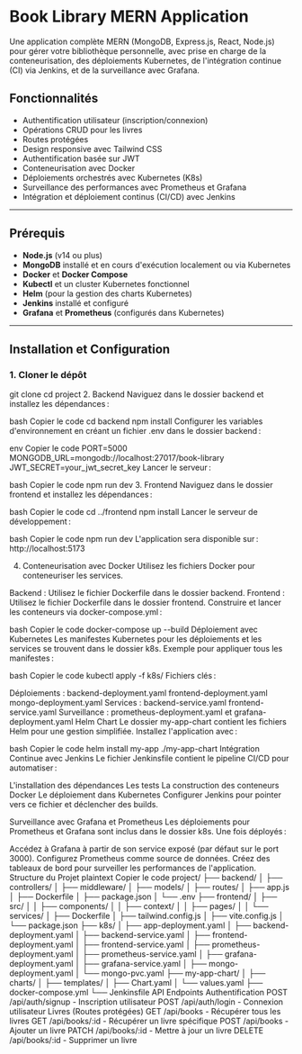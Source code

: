 # Book Library MERN Application

Une application complète MERN (MongoDB, Express.js, React, Node.js) pour gérer votre bibliothèque personnelle, avec prise en charge de la conteneurisation, des déploiements Kubernetes, de l'intégration continue (CI) via Jenkins, et de la surveillance avec Grafana.

## Fonctionnalités

- Authentification utilisateur (inscription/connexion)
- Opérations CRUD pour les livres
- Routes protégées
- Design responsive avec Tailwind CSS
- Authentification basée sur JWT
- Conteneurisation avec Docker
- Déploiements orchestrés avec Kubernetes (K8s)
- Surveillance des performances avec Prometheus et Grafana
- Intégration et déploiement continus (CI/CD) avec Jenkins

---

## Prérequis

- **Node.js** (v14 ou plus)
- **MongoDB** installé et en cours d'exécution localement ou via Kubernetes
- **Docker** et **Docker Compose**
- **Kubectl** et un cluster Kubernetes fonctionnel
- **Helm** (pour la gestion des charts Kubernetes)
- **Jenkins** installé et configuré
- **Grafana** et **Prometheus** (configurés dans Kubernetes)

---

## Installation et Configuration

### 1. Cloner le dépôt


git clone <repository-url>
cd project
2. Backend
Naviguez dans le dossier backend et installez les dépendances :

bash
Copier le code
cd backend
npm install
Configurer les variables d'environnement en créant un fichier .env dans le dossier backend :

env
Copier le code
PORT=5000
MONGODB_URL=mongodb://localhost:27017/book-library
JWT_SECRET=your_jwt_secret_key
Lancer le serveur :

bash
Copier le code
npm run dev
3. Frontend
Naviguez dans le dossier frontend et installez les dépendances :

bash
Copier le code
cd ../frontend
npm install
Lancer le serveur de développement :

bash
Copier le code
npm run dev
L'application sera disponible sur : http://localhost:5173

4. Conteneurisation avec Docker
Utilisez les fichiers Docker pour conteneuriser les services.

Backend : Utilisez le fichier Dockerfile dans le dossier backend.
Frontend : Utilisez le fichier Dockerfile dans le dossier frontend.
Construire et lancer les conteneurs via docker-compose.yml :

bash
Copier le code
docker-compose up --build
Déploiement avec Kubernetes
Les manifestes Kubernetes pour les déploiements et les services se trouvent dans le dossier k8s. Exemple pour appliquer tous les manifestes :

bash
Copier le code
kubectl apply -f k8s/
Fichiers clés :

Déploiements :
backend-deployment.yaml
frontend-deployment.yaml
mongo-deployment.yaml
Services :
backend-service.yaml
frontend-service.yaml
Surveillance :
prometheus-deployment.yaml et grafana-deployment.yaml
Helm Chart
Le dossier my-app-chart contient les fichiers Helm pour une gestion simplifiée. Installez l'application avec :

bash
Copier le code
helm install my-app ./my-app-chart
Intégration Continue avec Jenkins
Le fichier Jenkinsfile contient le pipeline CI/CD pour automatiser :

L'installation des dépendances
Les tests
La construction des conteneurs Docker
Le déploiement dans Kubernetes
Configurer Jenkins pour pointer vers ce fichier et déclencher des builds.

Surveillance avec Grafana et Prometheus
Les déploiements pour Prometheus et Grafana sont inclus dans le dossier k8s. Une fois déployés :

Accédez à Grafana à partir de son service exposé (par défaut sur le port 3000).
Configurez Prometheus comme source de données.
Créez des tableaux de bord pour surveiller les performances de l'application.
Structure du Projet
plaintext
Copier le code
project/
├── backend/
│   ├── controllers/
│   ├── middleware/
│   ├── models/
│   ├── routes/
│   ├── app.js
│   ├── Dockerfile
│   ├── package.json
│   └── .env
├── frontend/
│   ├── src/
│   │   ├── components/
│   │   ├── context/
│   │   ├── pages/
│   │   └── services/
│   ├── Dockerfile
│   ├── tailwind.config.js
│   ├── vite.config.js
│   └── package.json
├── k8s/
│   ├── app-deployment.yaml
│   ├── backend-deployment.yaml
│   ├── backend-service.yaml
│   ├── frontend-deployment.yaml
│   ├── frontend-service.yaml
│   ├── prometheus-deployment.yaml
│   ├── prometheus-service.yaml
│   ├── grafana-deployment.yaml
│   ├── grafana-service.yaml
│   ├── mongo-deployment.yaml
│   └── mongo-pvc.yaml
├── my-app-chart/
│   ├── charts/
│   ├── templates/
│   ├── Chart.yaml
│   └── values.yaml
├── docker-compose.yml
└── Jenkinsfile
API Endpoints
Authentification
POST /api/auth/signup - Inscription utilisateur
POST /api/auth/login - Connexion utilisateur
Livres (Routes protégées)
GET /api/books - Récupérer tous les livres
GET /api/books/:id - Récupérer un livre spécifique
POST /api/books - Ajouter un livre
PATCH /api/books/:id - Mettre à jour un livre
DELETE /api/books/:id - Supprimer un livre
